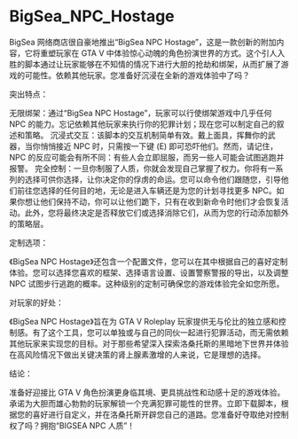# BigSea_NPC_Hostage
BigSea 网络商店很自豪地推出“BigSea NPC Hostage”，这是一款创新的附加内容，它将重塑玩家在 GTA V 中体验惊心动魄的角色扮演世界的方式。这个引人入胜的脚本通过让玩家能够在不知情的情况下进行大胆的抢劫和绑架，从而扩展了游戏的可能性。依赖其他玩家。您准备好沉浸在全新的游戏体验中了吗？

突出特点：

无限绑架：通过“BigSea NPC Hostage”，玩家可以行使绑架游戏中几乎任何 NPC 的能力。忘记依赖其他玩家来执行你的犯罪计划；现在您可以制定自己的叙述和策略。 沉浸式交互：该脚本的交互机制简单有效。戴上面具，挥舞你的武器，当你悄悄接近 NPC 时，只需按一下键 (E) 即可恐吓他们。然而，请记住，NPC 的反应可能会有所不同：有些人会立即屈服，而另一些人可能会试图逃跑并报警。 完全控制：一旦你制服了人质，你就会发现自己掌握了权力。你将有一系列的选择可供你选择，让你决定你的俘虏的命运。您可以命令他们跟随您，引导他们前往您选择的任何目的地，无论是进入车辆还是为您的计划寻找更多 NPC。如果你想让他们保持不动，你可以让他们跪下，只有在收到新命令时他们才会恢复活动。此外，您将最终决定是否释放它们或选择消除它们，从而为您的行动添加额外的策略层。

定制选项：

《BigSea NPC Hostage》还包含一个配置文件，您可以在其中根据自己的喜好定制体验。您可以选择您喜欢的框架、选择语言设置、设置警察警报的导出，以及调整 NPC 试图步行逃跑的概率。这种级别的定制可确保您的游戏体验完全如您所愿。

对玩家的好处：

《BigSea NPC Hostage》旨在为 GTA V Roleplay 玩家提供无与伦比的独立感和控制感。有了这个工具，您可以单独或与自己的同伙一起进行犯罪活动，而无需依赖其他玩家来实现您的目标。对于那些希望深入探索洛桑托斯的黑暗地下世界并体验在高风险情况下做出关键决策的肾上腺素激增的人来说，它是理想的选择。

结论：

准备好迎接比 GTA V 角色扮演更身临其境、更具挑战性和动感十足的游戏体验。 承诺为大胆而雄心勃勃的玩家解锁一个充满犯罪可能性的世界。立即下载脚本，根据您的喜好进行自定义，并在洛桑托斯开辟您自己的道路。您准备好夺取绝对控制权了吗？拥抱“BIGSEA NPC 人质”！
